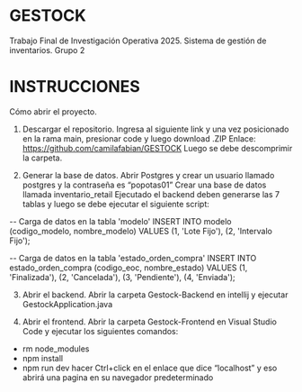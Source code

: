 # GESTOCK
Trabajo Final de Investigación Operativa 2025. Sistema de gestión de inventarios. Grupo 2


# INSTRUCCIONES
Cómo abrir el proyecto.
1.	Descargar el repositorio. 
Ingresa al siguiente link y una vez posicionado en la rama main, presionar code y luego download .ZIP
Enlace: https://github.com/camilafabian/GESTOCK
Luego se debe descomprimir la carpeta.


2.	Generar la base de datos.
Abrir Postgres y crear un usuario llamado postgres y la contraseña es “popotas01”
Crear una base de datos llamada inventario_retail
Ejecutado el backend deben generarse las 7 tablas y luego se debe ejecutar el siguiente script:


-- Carga de datos en la tabla 'modelo'
INSERT INTO modelo (codigo_modelo, nombre_modelo) VALUES
(1, 'Lote Fijo'),
(2, 'Intervalo Fijo');


-- Carga de datos en la tabla 'estado_orden_compra'
INSERT INTO estado_orden_compra (codigo_eoc, nombre_estado) VALUES
(1, 'Finalizada'),
(2, 'Cancelada'),
(3, 'Pendiente'),
(4, 'Enviada');


3.	Abrir el backend.
Abrir la carpeta Gestock-Backend en intellij y ejecutar
GestockApplication.java


4.	Abrir el frontend.
Abrir la carpeta Gestock-Frontend en Visual Studio Code y ejecutar los siguientes comandos:
- rm node_modules
-	npm install
-	npm run dev
hacer Ctrl+click en el enlace que dice “localhost” y eso abrirá una pagina en su navegador predeterminado

